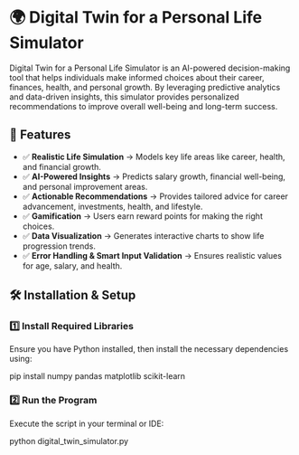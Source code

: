 # 🌍 **Digital Twin for a Personal Life Simulator**

Digital Twin for a Personal Life Simulator is an AI-powered decision-making tool that helps individuals make informed choices about their career, finances, health, and personal growth. By leveraging predictive analytics and data-driven insights, this simulator provides personalized recommendations to improve overall well-being and long-term success.

## 🚀 **Features**
- ✅ **Realistic Life Simulation** → Models key life areas like career, health, and financial growth.
- ✅ **AI-Powered Insights** → Predicts salary growth, financial well-being, and personal improvement areas.
- ✅ **Actionable Recommendations** → Provides tailored advice for career advancement, investments, health, and lifestyle.
- ✅ **Gamification** → Users earn reward points for making the right choices.
- ✅ **Data Visualization** → Generates interactive charts to show life progression trends.
- ✅ **Error Handling & Smart Input Validation** → Ensures realistic values for age, salary, and health.

## 🛠️ **Installation & Setup**

### 1️⃣ **Install Required Libraries**
Ensure you have Python installed, then install the necessary dependencies using:

pip install numpy pandas matplotlib scikit-learn

### 2️⃣ **Run the Program**
Execute the script in your terminal or IDE:

python digital_twin_simulator.py
